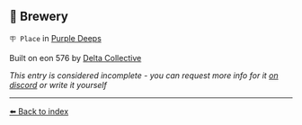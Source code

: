 ## 🍺 Brewery

`🪧 Place` in [Purple Deeps](https://zeithalt.github.io/r/purple_deeps.html)

Built on eon 576 by [Delta Collective](https://zeithalt.github.io/r/delta_collective.html)

_This entry is considered incomplete - you can request more info for it [on discord](<https://discord.com/channels/562910943848169472/1173922660489633802>) or write it yourself_


----------
[⬅️ Back to index](/index.md#6a20_s)